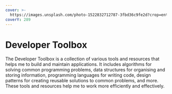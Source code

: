 ```yaml
---
cover: >-
  https://images.unsplash.com/photo-1522832712787-3fbd36c9fe2d?crop=entropy&cs=tinysrgb&fm=jpg&ixid=MnwxOTcwMjR8MHwxfHNlYXJjaHw3fHxoYW5kJTIwdG9vbCUyMG9uJTIwd2FsbHxlbnwwfHx8fDE2NzMzMjU1NDY&ixlib=rb-4.0.3&q=80
coverY: 289
---
```


# Developer Toolbox

The Developer Toolbox is a collection of various tools and resources that helps me to build and maintain applications. It includes algorithms for solving common programming problems, data structures for organising and storing information, programming languages for writing code, design patterns for creating reusable solutions to common problems, and more. These tools and resources help me to work more efficiently and effectively.

